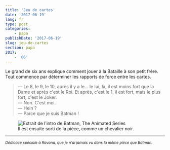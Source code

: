 ```yaml
---
title: 'Jeu de cartes'
date: '2017-06-19'
lang: fr
type: post
categories:
    - papa
publishDate: '2017-06-19'
slug: jeu-de-cartes
section: papa
2017:
    - '06'
---
```


Le grand de six ans explique comment jouer à la Bataille à son petit frère. Tout commence par déterminer les rapports de force entre les cartes.

<!--more-->

> — Le 8, le 9, le 10, après il y a le… le lui, là, il est moins fort que la Dame et après c'est le Roi. Et après, c'est le 1, il est fort, mais le plus fort, c'est le Joker.  
> — Non. C'est moi.  
> — Hein ?  
> — Parce que je suis Batman !


<figure>
  <img src="{{<fileFolder>}}batman.gif" alt="Extrait de l'intro de Batman, The Animated Series"/>
  <figcaption>Il est ensuite sorti de la pièce, comme un chevalier noir.</figcaption>
</figure>

***

<small><i>Dédicace spéciale à Ravana, que je n'ai jamais vu dans la même pièce que Batman.</i></small>